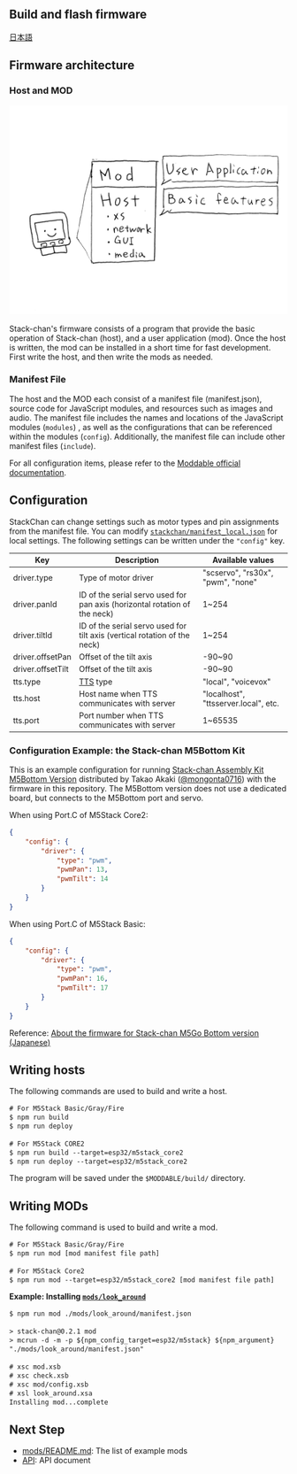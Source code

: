 ## Build and flash firmware

[日本語](./flashing-firmware_ja.md)

## Firmware architecture

### Host and MOD

![firmware architecture](./images/host-and-mod.jpg)

Stack-chan's firmware consists of a program that provide the basic operation of Stack-chan (host), and a user application (mod).
Once the host is written, the mod can be installed in a short time for fast development.
First write the host, and then write the mods as needed.

### Manifest File

The host and the MOD each consist of a manifest file (manifest.json), source code for JavaScript modules, and resources such as images and audio. The manifest file includes the names and locations of the JavaScript modules (`modules`) , as well as the configurations that can be referenced within the modules (`config`). Additionally, the manifest file can include other manifest files (`include`).

For all configuration items, please refer to the [Moddable official documentation](https://github.com/Moddable-OpenSource/moddable/blob/public/documentation/tools/manifest.md).

## Configuration

StackChan can change settings such as motor types and pin assignments from the manifest file. You can modify [`stackchan/manifest_local.json`](../stackchan/manifest_local.json) for local settings. The following settings can be written under the `"config"` key.

| Key             | Description                                     | Available values                            |
| --------------- | ----------------------------------------------- | ------------------------------------------- |
| driver.type     | Type of motor driver                            | "scservo", "rs30x", "pwm", "none"           |
| driver.panId    | ID of the serial servo used for pan axis (horizontal rotation of the neck) | 1~254                                       |
| driver.tiltId   | ID of the serial servo used for tilt axis (vertical rotation of the neck) | 1~254                                       |
| driver.offsetPan  | Offset of the tilt axis                            | -90~90                                      |
| driver.offsetTilt | Offset of the tilt axis                            | -90~90                                      |
| tts.type          | [TTS](./text-to-speech.md) type                                      | "local", "voicevox"                         |
| tts.host          | Host name when TTS communicates with server           | "localhost", "ttsserver.local", etc. |
| tts.port          | Port number when TTS communicates with server          | 1~65535                                     |

### Configuration Example: the Stack-chan M5Bottom Kit

This is an example configuration for running [Stack-chan Assembly Kit M5Bottom Version](https://mongonta.booth.pm/) distributed by Takao Akaki ([@mongonta0716](https://github.com/mongonta0716)) with the firmware in this repository. The M5Bottom version does not use a dedicated board, but connects to the M5Bottom port and servo.

When using Port.C of M5Stack Core2:

```json
{
    "config": {
        "driver": {
            "type": "pwm",
            "pwmPan": 13,
            "pwmTilt": 14
        }
    }
}
```

When using Port.C of M5Stack Basic:

```json
{
    "config": {
        "driver": {
            "type": "pwm",
            "pwmPan": 16,
            "pwmTilt": 17
        }
    }
}
```

Reference: [About the firmware for Stack-chan M5Go Bottom version (Japanese)](https://raspberrypi.mongonta.com/softwares-for-stackchan/)

## Writing hosts

The following commands are used to build and write a host.

```console
# For M5Stack Basic/Gray/Fire
$ npm run build
$ npm run deploy

# For M5Stack CORE2
$ npm run build --target=esp32/m5stack_core2
$ npm run deploy --target=esp32/m5stack_core2
```

The program will be saved under the `$MODDABLE/build/` directory.

## Writing MODs

The following command is used to build and write a mod.

```console
# For M5Stack Basic/Gray/Fire
$ npm run mod [mod manifest file path]

# For M5Stack Core2
$ npm run mod --target=esp32/m5stack_core2 [mod manifest file path]
```

__Example: Installing [`mods/look_around`](../mods/look_around/)__

```console
$ npm run mod ./mods/look_around/manifest.json

> stack-chan@0.2.1 mod
> mcrun -d -m -p ${npm_config_target=esp32/m5stack} ${npm_argument} "./mods/look_around/manifest.json"

# xsc mod.xsb
# xsc check.xsb
# xsc mod/config.xsb
# xsl look_around.xsa
Installing mod...complete
```

## Next Step

- [mods/README.md](../mods/README.md): The list of example mods
- [API](./api.md): API document
